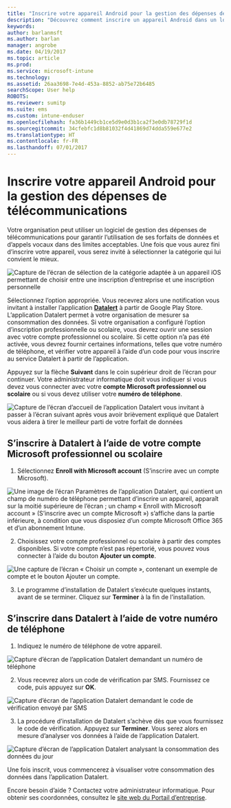 ```yaml
---
title: "Inscrire votre appareil Android pour la gestion des dépenses de télécommunications avec Intune"
description: "Découvrez comment inscrire un appareil Android dans un logiciel de gestion des dépenses de télécommunications."
keywords: 
author: barlanmsft
ms.author: barlan
manager: angrobe
ms.date: 04/19/2017
ms.topic: article
ms.prod: 
ms.service: microsoft-intune
ms.technology: 
ms.assetid: 26aa3698-7e4d-453a-8852-ab75e72b6485
searchScope: User help
ROBOTS: 
ms.reviewer: sumitp
ms.suite: ems
ms.custom: intune-enduser
ms.openlocfilehash: fa36b1449cb1ce5d9e0d3b1ca2f3e0db78729f1d
ms.sourcegitcommit: 34cfebfc1d8b81032f4d41869d74dda559e677e2
ms.translationtype: HT
ms.contentlocale: fr-FR
ms.lasthandoff: 07/01/2017
---
```

# <a name="enroll-your-android-device-in-telecom-expense-management"></a>Inscrire votre appareil Android pour la gestion des dépenses de télécommunications

Votre organisation peut utiliser un logiciel de gestion des dépenses de télécommunications pour garantir l’utilisation de ses forfaits de données et d’appels vocaux dans des limites acceptables. Une fois que vous aurez fini d’inscrire votre appareil, vous serez invité à sélectionner la catégorie qui lui convient le mieux.

![Capture de l’écran de sélection de la catégorie adaptée à un appareil iOS permettant de choisir entre une inscription d’entreprise et une inscription personnelle](./media/and-enroll-11-tem-select-best-category.png)

Sélectionnez l’option appropriée. Vous recevrez alors une notification vous invitant à installer l’application [__Datalert__](https://play.google.com/store/apps/details?id=fr.memobox.databox) à partir de Google Play Store. L’application Datalert permet à votre organisation de mesurer sa consommation des données. Si votre organisation a configuré l’option d’inscription professionnelle ou scolaire, vous devrez ouvrir une session avec votre compte professionnel ou scolaire. Si cette option n’a pas été activée, vous devrez fournir certaines informations, telles que votre numéro de téléphone, et vérifier votre appareil à l’aide d’un code pour vous inscrire au service Datalert à partir de l’application.

Appuyez sur la flèche __Suivant__ dans le coin supérieur droit de l’écran pour continuer. Votre administrateur informatique doit vous indiquer si vous devez vous connecter avec votre __compte Microsoft professionnel ou scolaire__ ou si vous devez utiliser votre __numéro de téléphone__.

  ![Capture de l’écran d’accueil de l’application Datalert vous invitant à passer à l’écran suivant après vous avoir brièvement expliqué que Datalert vous aidera à tirer le meilleur parti de votre forfait de données](./media/and-enroll-12-tem-datalert-setup.png)

## <a name="enroll-into-datalert-using-your-microsoft-work-or-school-account"></a>S’inscrire à Datalert à l’aide de votre compte Microsoft professionnel ou scolaire

1. Sélectionnez __Enroll with Microsoft account__ (S’inscrire avec un compte Microsoft).

  ![Une image de l’écran Paramètres de l’application Datalert, qui contient un champ de numéro de téléphone permettant d’inscrire un appareil, apparaît sur la moitié supérieure de l’écran ; un champ « Enroll with Microsoft account » (S’inscrire avec un compte Microsoft ») s’affiche dans la partie inférieure, à condition que vous disposiez d’un compte Microsoft Office 365 et d’un abonnement Intune.](./media/and-enroll-12a-tem-datalert-enroll-msft-account.png)

2. Choisissez votre compte professionnel ou scolaire à partir des comptes disponibles. Si votre compte n’est pas répertorié, vous pouvez vous connecter à l’aide du bouton **Ajouter un compte**.

  ![Une capture de l’écran « Choisir un compte », contenant un exemple de compte et le bouton Ajouter un compte.](./media/and-enroll-12b-tem-datalert-enroll-select-msft-account.png)

3. Le programme d’installation de Datalert s’exécute quelques instants, avant de se terminer. Cliquez sur __Terminer__ à la fin de l’installation.

## <a name="enroll-into-datalert-using-your-phone-number"></a>S’inscrire dans Datalert à l’aide de votre numéro de téléphone

1. Indiquez le numéro de téléphone de votre appareil.

  ![Capture d’écran de l’application Datalert demandant un numéro de téléphone](./media/and-enroll-13-tem-datalert-phone-number.png)

2. Vous recevrez alors un code de vérification par SMS. Fournissez ce code, puis appuyez sur __OK__.

  ![Capture d’écran de l’application Datalert demandant le code de vérification envoyé par SMS](./media/and-enroll-14-tem-datalert-sms.png)

3. La procédure d’installation de Datalert s’achève dès que vous fournissez le code de vérification. Appuyez sur __Terminer__. Vous serez alors en mesure d’analyser vos données à l’aide de l’application Datalert.

  ![Capture d’écran de l’application Datalert analysant la consommation des données du jour](./media/and-enroll-15-tem-datalert-monitoring-active.png)

Une fois inscrit, vous commencerez à visualiser votre consommation des données dans l’application Datalert.

Encore besoin d’aide ? Contactez votre administrateur informatique. Pour obtenir ses coordonnées, consultez le [site web du Portail d’entreprise](http://portal.manage.microsoft.com).
